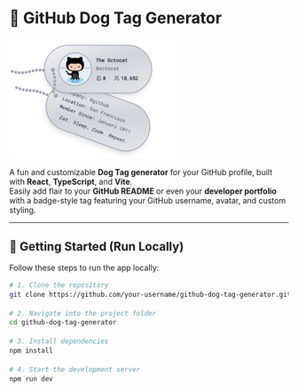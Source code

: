 # 🐶 GitHub Dog Tag Generator

<img src="src/assets/octocat-dog-tag.png" alt="DogTag" width="300"/>

A fun and customizable **Dog Tag generator** for your GitHub profile, built with **React**, **TypeScript**, and **Vite**.  
Easily add flair to your **GitHub README** or even your **developer portfolio** with a badge-style tag featuring your GitHub username, avatar, and custom styling.

---

## 🚀 Getting Started (Run Locally)

Follow these steps to run the app locally:

```bash
# 1. Clone the repository
git clone https://github.com/your-username/github-dog-tag-generator.git

# 2. Navigate into the project folder
cd github-dog-tag-generator

# 3. Install dependencies
npm install

# 4. Start the development server
npm run dev
